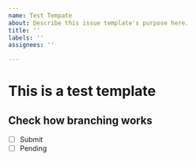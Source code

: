 ```yaml
---
name: Test Tempate
about: Describe this issue template's purpose here.
title: ''
labels: ''
assignees: ''

---
```


# This is a test template
## Check how branching works
- [ ] Submit
- [ ] Pending
